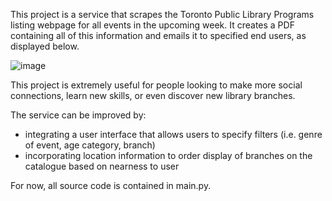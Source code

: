 This project is a service that scrapes the Toronto Public Library Programs listing webpage for all events in the upcoming week. It creates a PDF containing all of this information and emails it to specified end users, as displayed below.

![image](https://github.com/ZuhairQureshi/Toronto-Public-Library-Event-Catalogue-Service/assets/80606586/c8487f79-4026-45f3-a3fa-80ab80c7a7a3)



This project is extremely useful for people looking to make more social connections, learn new skills, or even discover new library branches. 

The service can be improved by:
* integrating a user interface that allows users to specify filters (i.e. genre of event, age category, branch)
* incorporating location information to order display of branches on the catalogue based on nearness to user

For now, all source code is contained in main.py.
